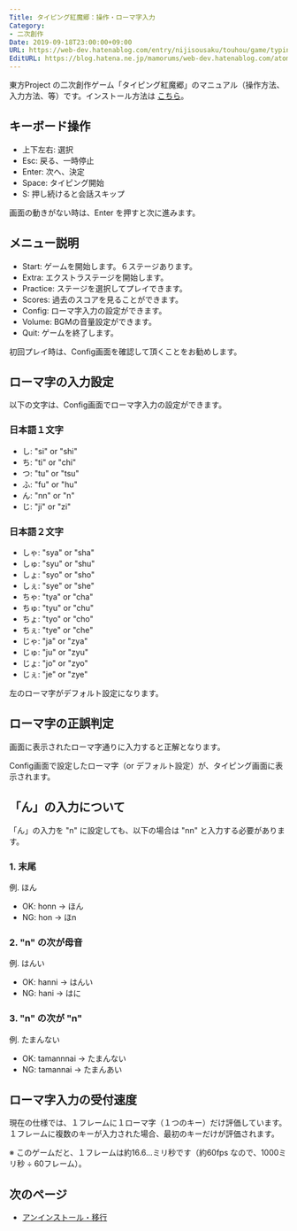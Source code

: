 ```yaml
---
Title: タイピング紅魔郷：操作・ローマ字入力
Category:
- 二次創作
Date: 2019-09-18T23:00:00+09:00
URL: https://web-dev.hatenablog.com/entry/nijisousaku/touhou/game/typing/koumakyou/manual/operation-and-input
EditURL: https://blog.hatena.ne.jp/mamorums/web-dev.hatenablog.com/atom/entry/17680117127163667682
---
```


東方Project の二次創作ゲーム「タイピング紅魔郷」のマニュアル（操作方法、入力方法、等）です。インストール方法は [こちら](/entry/nijisousaku/touhou/game/typing/koumakyou/manual/install-and-start)。


## キーボード操作
- 上下左右: 選択
- Esc: 戻る、一時停止
- Enter: 次へ、決定
- Space: タイピング開始
- S: 押し続けると会話スキップ

画面の動きがない時は、Enter を押すと次に進みます。


## メニュー説明
- Start: ゲームを開始します。６ステージあります。
- Extra: エクストラステージを開始します。
- Practice: ステージを選択してプレイできます。
- Scores: 過去のスコアを見ることができます。
- Config: ローマ字入力の設定ができます。
- Volume: BGMの音量設定ができます。
- Quit: ゲームを終了します。

初回プレイ時は、Config画面を確認して頂くことをお勧めします。



## ローマ字の入力設定
以下の文字は、Config画面でローマ字入力の設定ができます。

### 日本語１文字
- し: "si" or "shi"
- ち: "ti" or "chi"
- つ: "tu" or "tsu"
- ふ: "fu" or "hu"
- ん: "nn" or "n"
- じ: "ji" or "zi"

### 日本語２文字
- しゃ: "sya" or "sha"
- しゅ: "syu" or "shu"
- しょ: "syo" or "sho"
- しぇ: "sye" or "she"
- ちゃ: "tya" or "cha"
- ちゅ: "tyu" or "chu"
- ちょ: "tyo" or "cho"
- ちぇ: "tye" or "che"
- じゃ: "ja" or "zya"
- じゅ: "ju" or "zyu"
- じょ: "jo" or "zyo"
- じぇ: "je" or "zye"

左のローマ字がデフォルト設定になります。


## ローマ字の正誤判定
画面に表示されたローマ字通りに入力すると正解となります。

Config画面で設定したローマ字（or デフォルト設定）が、タイピング画面に表示されます。


## 「ん」の入力について
「ん」の入力を "n" に設定しても、以下の場合は "nn" と入力する必要があります。

### 1. 末尾
例. ほん

- OK: honn -> ほん
- NG: hon -> ほn

### 2. "n" の次が母音
例. はんい

- OK: hanni -> はんい
- NG: hani -> はに

### 3. "n" の次が "n"
例. たまんない

- OK: tamannnai -> たまんない
- NG: tamannai -> たまんあい


## ローマ字入力の受付速度
現在の仕様では、１フレームに１ローマ字（１つのキー）だけ評価しています。１フレームに複数のキーが入力された場合、最初のキーだけが評価されます。

※ このゲームだと、１フレームは約16.6...ミリ秒です（約60fps なので、1000ミリ秒 ÷ 60フレーム）。


## 次のページ
- [アンインストール・移行](/entry/nijisousaku/touhou/game/typing/koumakyou/manual/uninstall-and-data-migration)
